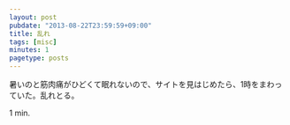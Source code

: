 ```yaml
---
layout: post
pubdate: "2013-08-22T23:59:59+09:00"
title: 乱れ
tags: [misc]
minutes: 1
pagetype: posts
---
```

暑いのと筋肉痛がひどくて眠れないので、サイトを見はじめたら、1時をまわっていた。乱れとる。

1 min.
